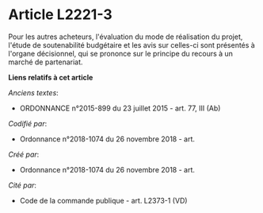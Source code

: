 # Article L2221-3

Pour les autres acheteurs, l'évaluation du mode de réalisation du projet, l'étude de soutenabilité budgétaire et les avis sur
celles-ci sont présentés à l'organe décisionnel, qui se prononce sur le principe du recours à un marché de partenariat.

**Liens relatifs à cet article**

_Anciens textes_:

  - ORDONNANCE n°2015-899 du 23 juillet 2015 - art. 77, III (Ab)

_Codifié par_:

  - Ordonnance n°2018-1074 du 26 novembre 2018 - art.

_Créé par_:

  - Ordonnance n°2018-1074 du 26 novembre 2018 - art.

_Cité par_:

  - Code de la commande publique - art. L2373-1 (VD)
